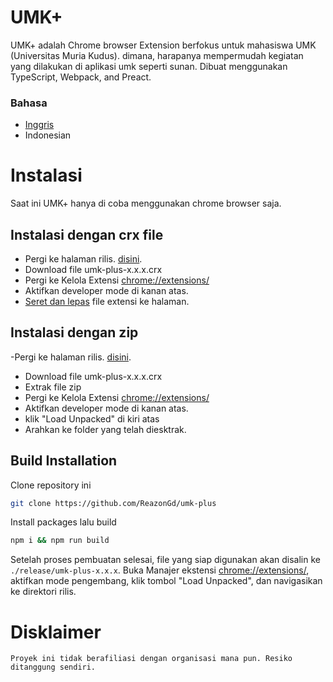 # UMK+

UMK+ adalah Chrome browser Extension berfokus untuk mahasiswa UMK (Universitas Muria Kudus). dimana, harapanya mempermudah kegiatan yang dilakukan di aplikasi umk seperti sunan. Dibuat menggunakan TypeScript, Webpack, and Preact.

### Bahasa

- [Inggris](./readme.md)
- Indonesian

# Instalasi

Saat ini UMK+ hanya di coba menggunakan chrome browser saja.

## Instalasi dengan crx file

- Pergi ke halaman rilis. [disini](https://github.com/ReazonGd/umk-plus/releases).
- Download file umk-plus-x.x.x.crx
- Pergi ke Kelola Extensi [chrome://extensions/](chrome://extensions/)
- Aktifkan developer mode di kanan atas.
- [Seret dan lepas](https://id.wikipedia.org/wiki/Seret_dan_lepas) file extensi ke halaman.

## Instalasi dengan zip

-Pergi ke halaman rilis. [disini](https://github.com/ReazonGd/umk-plus/releases).

- Download file umk-plus-x.x.x.crx
- Extrak file zip
- Pergi ke Kelola Extensi [chrome://extensions/](chrome://extensions/)
- Aktifkan developer mode di kanan atas.
- klik "Load Unpacked" di kiri atas
- Arahkan ke folder yang telah diesktrak.

## Build Installation

Clone repository ini

```sh
git clone https://github.com/ReazonGd/umk-plus
```

Install packages lalu build

```sh
npm i && npm run build
```

Setelah proses pembuatan selesai, file yang siap digunakan akan disalin ke `./release/umk-plus-x.x.x`. Buka Manajer ekstensi [chrome://extensions/](chrome://extensions/), aktifkan mode pengembang, klik tombol "Load Unpacked", dan navigasikan ke direktori rilis.

# Disklaimer

    Proyek ini tidak berafiliasi dengan organisasi mana pun. Resiko ditanggung sendiri.
